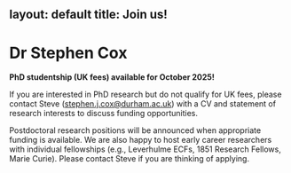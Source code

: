 layout: default
title: Join us!
---

<h1>Dr Stephen Cox</h1>

<b>PhD studentship (UK fees) available for October 2025!</b>

If you are interested in PhD research but do not qualify for UK fees, please contact Steve (stephen.j.cox@durham.ac.uk) with a CV and statement of research interests to discuss funding opportunities.

Postdoctoral research positions will be announced when appropriate funding is available. We are also happy to host early career researchers with individual fellowships (e.g., Leverhulme ECFs, 1851 Research Fellows, Marie Curie). Please contact Steve if you are thinking of applying.